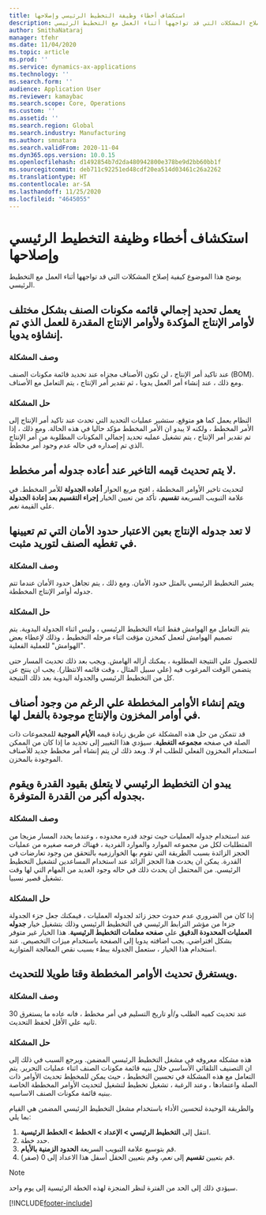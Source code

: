 ```yaml
---
title: استكشاف أخطاء وظيفة التخطيط الرئيسي وإصلاحها
description: يوضح هذا الموضوع كيفية إصلاح المشكلات التي قد تواجهها أثناء العمل مع التخطيط الرئيسي.
author: SmithaNataraj
manager: tfehr
ms.date: 11/04/2020
ms.topic: article
ms.prod: ''
ms.service: dynamics-ax-applications
ms.technology: ''
ms.search.form: ''
audience: Application User
ms.reviewer: kamaybac
ms.search.scope: Core, Operations
ms.custom: ''
ms.assetid: ''
ms.search.region: Global
ms.search.industry: Manufacturing
ms.author: smnatara
ms.search.validFrom: 2020-11-04
ms.dyn365.ops.version: 10.0.15
ms.openlocfilehash: d1492854b7d2da480942800e378be9d2bb60bb1f
ms.sourcegitcommit: deb711c92251ed48cdf20ea514d03461c26a2262
ms.translationtype: HT
ms.contentlocale: ar-SA
ms.lasthandoff: 11/25/2020
ms.locfileid: "4645055"
---
```

# <a name="troubleshoot-master-planning"></a>استكشاف أخطاء وظيفة التخطيط الرئيسي وإصلاحها

يوضح هذا الموضوع كيفية إصلاح المشكلات التي قد تواجهها أثناء العمل مع التخطيط الرئيسي.

## <a name="bill-of-materials-explosion-behaves-differently-for-firmed-production-orders-and-for-estimated-production-orders-for-manually-created-work"></a>يعمل تحديد إجمالي قائمه مكونات الصنف بشكل مختلف لأوامر الإنتاج المؤكدة ولأوامر الإنتاج المقدرة للعمل الذي تم إنشاؤه يدويا.

### <a name="issue-description"></a>وصف المشكلة

عند تاكيد أمر الإنتاج ، لن تكون الأصناف مجزاه عند تحديد قائمة مكونات الصنف (BOM). ومع ذلك ، عند إنشاء أمر العمل يدويا ، ثم تقدير أمر الإنتاج ، يتم التعامل مع الأصناف.

### <a name="issue-resolution"></a>حل المشكلة

النظام يعمل كما هو متوقع. ستشير عمليات التحديد التي تحدث عند تاكيد أمر الإنتاج إلى الأمر المخطط ، ولكنه لا يبدو ان الأمر المخطط مؤكد حاليا في هذه الحالة. ومع ذلك ، إذا تم تقدير أمر الإنتاج ، يتم تشغيل عمليه تحديد إجمالي المكونات المطلوبة من أمر الإنتاج الذي تم إصداره في حاله عدم وجود أمر مخطط.

## <a name="the-delay-value-isnt-updated-when-i-reschedule-a-planned-order"></a>لا يتم تحديث قيمه التاخير عند أعاده جدوله أمر مخطط.

لتحديث تاخير الأوامر المخططة ، افتح مربع الحوار **أعاده الجدولة** للأمر المخطط. في علامة التبويب السريعة **تقسيم**، تأكد من تعيين الخيار **إجراء التقسيم بعد إعادة الجدولة** على القيمة *نعم*.

## <a name="production-scheduling-doesnt-consider-the-safety-margins-that-are-set-on-the-item-coverage-for-pegged-supply"></a>لا تعد جدوله الإنتاج بعين الاعتبار حدود الأمان التي تم تعيينها في تغطيه الصنف لتوريد مثبت.

### <a name="issue-description"></a>وصف المشكلة

يعتبر التخطيط الرئيسي بالمثل حدود الأمان. ومع ذلك ، يتم تجاهل حدود الأمان عندما تتم جدوله أوامر الإنتاج المخططة.

### <a name="issue-resolution"></a>حل المشكلة

يتم التعامل مع الهوامش فقط اثناء التخطيط الرئيسي ، وليس اثناء الجدولة اليدوية. يتم تصميم الهوامش لتعمل كمخزن مؤقت اثناء مرحله التخطيط ، وذلك لإعطاء بعض "الهوامش" للعملية الفعلية.

للحصول علي النتيجة المطلوبة ، يمكنك أزاله الهامش. ويجب بعد ذلك تحديث المسار حتى يتضمن الوقت المرغوب فيه (علي سبيل المثال ، وقت قائمه الانتظار). يجب ان ينتج عن كل من التخطيط الرئيسي والجدولة اليدوية بعد ذلك النتيجة.

## <a name="planned-orders-are-generated-even-though-we-have-items-in-stock-and-production-orders-already-exist-for-them"></a>ويتم إنشاء الأوامر المخططة علي الرغم من وجود أصناف في أوامر المخزون والإنتاج موجودة بالفعل لها.

قد تتمكن من حل هذه المشكلة عن طريق زيادة قيمه **الأيام الموجبة** للمجموعات ذات الصلة في صفحه **مجموعه التغطية**. سيؤدي هذا التغيير إلى تحديد ما إذا كان من الممكن استخدام المخزون الفعلي للطلب ام لا. وبعد ذلك لن يتم إنشاء أمر مخطط جديد للأصناف الموجودة بالمخزن.

## <a name="master-planning-doesnt-seem-to-respect-capacity-limitations-and-is-scheduling-more-than-the-available-capacity"></a>يبدو ان التخطيط الرئيسي لا يتعلق بقيود القدرة ويقوم بجدوله أكبر من القدرة المتوفرة.

### <a name="issue-description"></a>وصف المشكلة

عند استخدام جدوله العمليات حيث توجد قدره محدوده ، وعندما يحدد المسار مزيجا من المتطلبات لكل من مجموعه الموارد والموارد الفردية ، فهناك فرصه صغيره من عمليات الحجز الزائدة بسبب الطريقة التي تقوم بها الخوارزميه بالتحقق من وجود تعارضات في القدرة. يمكن ان يحدث هذا الحجز الزائد عند استخدام المساعدين لتشغيل التخطيط الرئيسي. من المحتمل ان يحدث ذلك في حاله وجود العديد من المهام التي لها وقت تشغيل قصير نسبيا.

### <a name="issue-resolution"></a>حل المشكلة

إذا كان من الضروري عدم حدوث حجز زائد لجدوله العمليات ، فيمكنك جعل جزء الجدولة جزءا من مؤشر الترابط الرئيسي في التخطيط الرئيسي وذلك بتشغيل خيار **جدوله العمليات المحدودة الدقيق** علي **صفحه معلمات التخطيط الرئيسية**. هذا الخيار غير متوفر بشكل افتراضي. يجب اضافته يدويا إلى الصفحة باستخدام ميزات التخصيص. عند استخدام هذا الخيار ، ستعمل الجدولة ببطء بسبب نقص المعالجة المتوازية.

## <a name="planned-orders-take-a-long-time-to-update"></a>ويستغرق تحديث الأوامر المخططة وقتا طويلا للتحديث.

### <a name="issue-description"></a>وصف المشكلة

عند تحديث كميه الطلب و/أو تاريخ التسليم في أمر مخطط ، فانه عاده ما يستغرق 30 ثانيه علي الأقل لحفظ التحديث.

### <a name="issue-resolution"></a>حل المشكلة

هذه مشكله معروفه في مشغل التخطيط الرئيسي المضمن. ويرجع السبب في ذلك إلى ان التصنيف التلقائي الأساسي خلال بنيه قائمة مكونات الصنف اثناء عمليات التحرير. يتم التعامل مع هذه المشكلة في تحسين التخطيط ، حيث يمكن للمخطِط تحديث الأوامر ذات الصلة واعتمادها ، وعند الرغبة ، تشغيل تخطيط لتشغيل لتحديث الأوامر المخططة الخاصة ببنيه قائمة مكونات الصنف الاساسيه.

والطريقة الوحيدة لتحسين الأداء باستخدام مشغل التخطيط الرئيسي المضمن هي القيام بما يلي:

1. انتقل إلى **التخطيط الرئيسي \> الإعداد \> الخطط \> الخطط الرئيسية**.
1. حدد خطة.
1. قم بتوسيع علامة التبويب السريعة **الحدود الزمنية بالأيام**.
1. قم بتعيين **تقسيم** إلى *نعم*، وقم بتعيين الحقل أسفل هذا الاعداد إلى 0 (صفر).

> [!NOTE]
> سيؤدي ذلك إلى الحد من الفترة لنظر المنجزة لهذه الخطة الرئيسية إلى يوم واحد.


[!INCLUDE[footer-include](../../includes/footer-banner.md)]